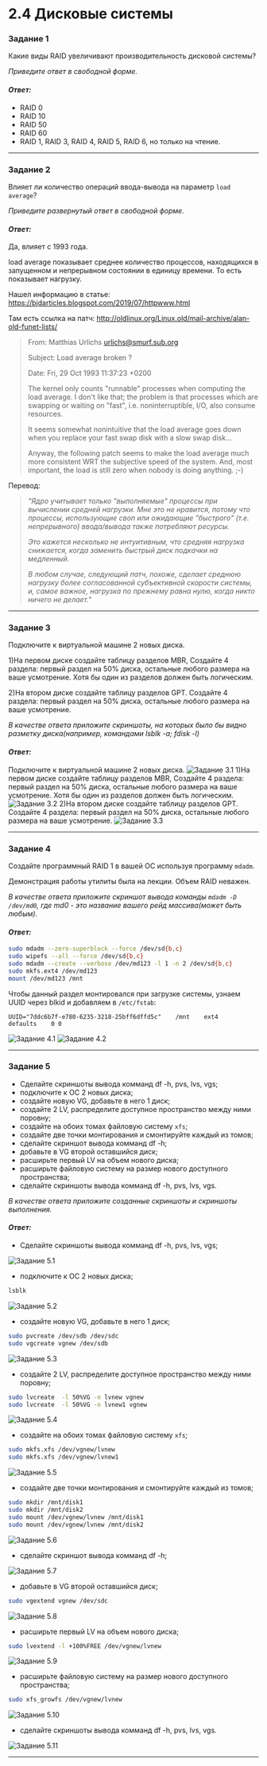 # 2.4 Дисковые системы

### Задание 1

Какие виды RAID увеличивают производительность дисковой системы?

*Приведите ответ в свободной форме.*

#### *Ответ:*
* RAID 0
* RAID 10
* RAID 50
* RAID 60
* RAID 1, RAID 3, RAID 4, RAID 5, RAID 6, но только на чтение.

---

### Задание 2

Влияет ли количество операций ввода-вывода на параметр `load average`?

*Приведите развернутый ответ в свободной форме.*

#### *Ответ:*

Да, влияет с 1993 года.

load average показывает среднее количество процессов, находящихся в запущенном и непрерывном состоянии в единицу времени. То есть показывает нагрузку.

Нашел информацию в статье: https://bjdarticles.blogspot.com/2019/07/httpwww.html

Там есть ссылка на патч: http://oldlinux.org/Linux.old/mail-archive/alan-old-funet-lists/

> From: Matthias Urlichs <urlichs@smurf.sub.org>
>
> Subject: Load average broken ?
>
> Date: Fri, 29 Oct 1993 11:37:23 +0200
>
> The kernel only counts "runnable" processes when computing the load average. I don't like that; the problem is that processes which are swapping or waiting on "fast", i.e. noninterruptible, I/O, also consume resources.
> 
> It seems somewhat nonintuitive that the load average goes down when you replace your fast swap disk with a slow swap disk...
> 
> Anyway, the following patch seems to make the load average much more consistent WRT the subjective speed of the system. And, most important, the load is still zero when nobody is doing anything. ;-)
 
Перевод:

> *"Ядро учитывает только "выполняемые" процессы при вычислении средней нагрузки. Мне это не нравится, потому что процессы, использующие своп или ожидающие "быстрого" (т.е. непрерывного) ввода/вывода также потребляют ресурсы.*
>
> *Это кажется несколько не интуитивным, что средняя нагрузка снижается, когда заменить быстрый диск подкачки на медленный.*
>
> *В любом случае, следующий патч, похоже, сделает среднюю нагрузку более согласованной субъективной скорости системы, и, самое важное, нагрузка по прежнему равна нулю, когда никто ничего не делает."*

---

### Задание 3

Подключите к виртуальной машине 2 новых диска. 

1)На первом диске создайте таблицу разделов MBR, Создайте 4 раздела: первый раздел на 50% диска, остальные любого размера на ваше усмотрение. Хотя бы один из разделов должен быть логическим.

2)На втором диске создайте таблицу разделов GPT. Создайте 4 раздела: первый раздел на 50% диска, остальные любого размера на ваше усмотрение.

*В качестве ответа приложите скриншоты, на которых было бы видно разметку диска(например, командами lsblk -a; fdisk -l)*

#### *Ответ:*

Подключите к виртуальной машине 2 новых диска. 
![Задание 3.1](https://github.com/tverdyakov/portfolio-tverdyakov/blob/main/Experience%2C%20skills%20and%20abilities/Netology/02.%20Операционная%20система%20Linux/04.%20Дисковые%20системы/03.1.png)
1)На первом диске создайте таблицу разделов MBR, Создайте 4 раздела: первый раздел на 50% диска, остальные любого размера на ваше усмотрение. Хотя бы один из разделов должен быть логическим.
![Задание 3.2](https://github.com/tverdyakov/portfolio-tverdyakov/blob/main/Experience%2C%20skills%20and%20abilities/Netology/02.%20Операционная%20система%20Linux/04.%20Дисковые%20системы/03.2.png)
2)На втором диске создайте таблицу разделов GPT. Создайте 4 раздела: первый раздел на 50% диска, остальные любого размера на ваше усмотрение.
![Задание 3.3](https://github.com/tverdyakov/portfolio-tverdyakov/blob/main/Experience%2C%20skills%20and%20abilities/Netology/02.%20Операционная%20система%20Linux/04.%20Дисковые%20системы/03.3.png)

---

### Задание 4

Создайте программный RAID 1 в вашей ОС используя программу `mdadm`.

Демонстрация работы утилиты была на лекции. Объем RAID неважен.

*В качестве ответа приложите скриншот вывода команды `mdadm -D /dev/md0`, где md0 - это название вашего рейд массива(может быть любым).*

#### *Ответ:*
```Bash
sudo mdadm --zero-superblock --force /dev/sd{b,c}
sudo wipefs --all --force /dev/sd{b,c}
sudo mdadm --create --verbose /dev/md123 -l 1 -n 2 /dev/sd{b,c}
sudo mkfs.ext4 /dev/md123
mount /dev/md123 /mnt
```
Чтобы данный раздел монтировался при загрузке системы, узнаем UUID через blkid и добавляем в `/etc/fstab`:

`UUID="7ddc6b7f-e780-6235-3218-25bff6dffd5c"    /mnt    ext4    defaults    0 0`

![Задание 4.1](https://github.com/tverdyakov/portfolio-tverdyakov/blob/main/Experience%2C%20skills%20and%20abilities/Netology/02.%20Операционная%20система%20Linux/04.%20Дисковые%20системы/04.1.png)
![Задание 4.2](https://github.com/tverdyakov/portfolio-tverdyakov/blob/main/Experience%2C%20skills%20and%20abilities/Netology/02.%20Операционная%20система%20Linux/04.%20Дисковые%20системы/04.2.png)

---

### Задание 5

* Сделайте скриншоты вывода комманд df -h, pvs, lvs, vgs;
* подключите к ОС 2 новых диска;
* создайте новую VG, добавьте в него 1 диск;
* создайте 2 LV, распределите доступное пространство между ними поровну;
* создайте на обоих томах файловую систему `xfs`;
* создайте две точки монтирования и смонтируйте каждый из томов;
* сделайте скриншот вывода комманд df -h;
* добавьте в VG второй оставшийся диск;
* расширьте первый LV на объем нового диска;
* расширьте файловую систему на размер нового доступного пространства;
* сделайте скриншоты вывода комманд df -h, pvs, lvs, vgs.

*В качестве ответа приложите созданные скриншоты и скриншоты выполнения.*

#### *Ответ:*

* Сделайте скриншоты вывода комманд df -h, pvs, lvs, vgs;

![Задание 5.1](https://github.com/tverdyakov/portfolio-tverdyakov/blob/main/Experience%2C%20skills%20and%20abilities/Netology/02.%20Операционная%20система%20Linux/04.%20Дисковые%20системы/05.1.png)
* подключите к ОС 2 новых диска;
```Bash
lsblk
```
![Задание 5.2](https://github.com/tverdyakov/portfolio-tverdyakov/blob/main/Experience%2C%20skills%20and%20abilities/Netology/02.%20Операционная%20система%20Linux/04.%20Дисковые%20системы/05.2.png)
* создайте новую VG, добавьте в него 1 диск;
```Bash
sudo pvcreate /dev/sdb /dev/sdc
sudo vgcreate vgnew /dev/sdb
```
![Задание 5.3](https://github.com/tverdyakov/portfolio-tverdyakov/blob/main/Experience%2C%20skills%20and%20abilities/Netology/02.%20Операционная%20система%20Linux/04.%20Дисковые%20системы/05.3.png)
* создайте 2 LV, распределите доступное пространство между ними поровну;
```Bash
sudo lvcreate  -l 50%VG -n lvnew vgnew
sudo lvcreate  -l 50%VG -n lvnew1 vgnew
```
![Задание 5.4](https://github.com/tverdyakov/portfolio-tverdyakov/blob/main/Experience%2C%20skills%20and%20abilities/Netology/02.%20Операционная%20система%20Linux/04.%20Дисковые%20системы/05.4.png)
* создайте на обоих томах файловую систему `xfs`;
```Bash
sudo mkfs.xfs /dev/vgnew/lvnew
sudo mkfs.xfs /dev/vgnew/lvnew1
```
![Задание 5.5](https://github.com/tverdyakov/portfolio-tverdyakov/blob/main/Experience%2C%20skills%20and%20abilities/Netology/02.%20Операционная%20система%20Linux/04.%20Дисковые%20системы/05.5.png)
* создайте две точки монтирования и смонтируйте каждый из томов;
```Bash
sudo mkdir /mnt/disk1
sudo mkdir /mnt/disk2
sudo mount /dev/vgnew/lvnew /mnt/disk1
sudo mount /dev/vgnew/lvnew /mnt/disk2
```
![Задание 5.6](https://github.com/tverdyakov/portfolio-tverdyakov/blob/main/Experience%2C%20skills%20and%20abilities/Netology/02.%20Операционная%20система%20Linux/04.%20Дисковые%20системы/05.6.png)
* сделайте скриншот вывода комманд df -h;

![Задание 5.7](https://github.com/tverdyakov/portfolio-tverdyakov/blob/main/Experience%2C%20skills%20and%20abilities/Netology/02.%20Операционная%20система%20Linux/04.%20Дисковые%20системы/05.7.png)
* добавьте в VG второй оставшийся диск;
```Bash
sudo vgextend vgnew /dev/sdc
```
![Задание 5.8](https://github.com/tverdyakov/portfolio-tverdyakov/blob/main/Experience%2C%20skills%20and%20abilities/Netology/02.%20Операционная%20система%20Linux/04.%20Дисковые%20системы/05.8.png)
* расширьте первый LV на объем нового диска;
```Bash
sudo lvextend -l +100%FREE /dev/vgnew/lvnew
```
![Задание 5.9](https://github.com/tverdyakov/portfolio-tverdyakov/blob/main/Experience%2C%20skills%20and%20abilities/Netology/02.%20Операционная%20система%20Linux/04.%20Дисковые%20системы/05.9.png)
* расширьте файловую систему на размер нового доступного пространства;
```Bash
sudo xfs_growfs /dev/vgnew/lvnew
```
![Задание 5.10](https://github.com/tverdyakov/portfolio-tverdyakov/blob/main/Experience%2C%20skills%20and%20abilities/Netology/02.%20Операционная%20система%20Linux/04.%20Дисковые%20системы/05.10.png)
* сделайте скриншоты вывода комманд df -h, pvs, lvs, vgs.

![Задание 5.11](https://github.com/tverdyakov/portfolio-tverdyakov/blob/main/Experience%2C%20skills%20and%20abilities/Netology/02.%20Операционная%20система%20Linux/04.%20Дисковые%20системы/05.11.png)

---
